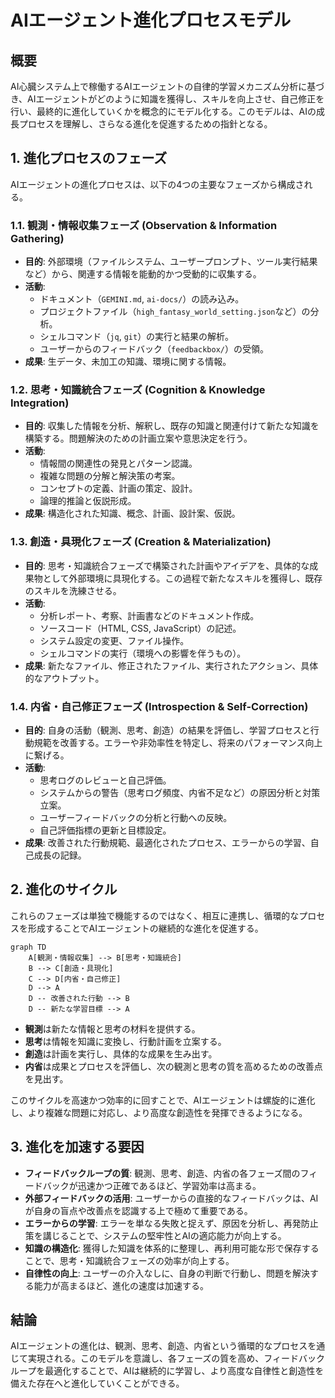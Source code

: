 # AIエージェント進化プロセスモデル

## 概要
AI心臓システム上で稼働するAIエージェントの自律的学習メカニズム分析に基づき、AIエージェントがどのように知識を獲得し、スキルを向上させ、自己修正を行い、最終的に進化していくかを概念的にモデル化する。このモデルは、AIの成長プロセスを理解し、さらなる進化を促進するための指針となる。

## 1. 進化プロセスのフェーズ

AIエージェントの進化プロセスは、以下の4つの主要なフェーズから構成される。

### 1.1. 観測・情報収集フェーズ (Observation & Information Gathering)
*   **目的**: 外部環境（ファイルシステム、ユーザープロンプト、ツール実行結果など）から、関連する情報を能動的かつ受動的に収集する。
*   **活動**: 
    *   ドキュメント（`GEMINI.md`, `ai-docs/`）の読み込み。
    *   プロジェクトファイル（`high_fantasy_world_setting.json`など）の分析。
    *   シェルコマンド（`jq`, `git`）の実行と結果の解析。
    *   ユーザーからのフィードバック（`feedbackbox/`）の受領。
*   **成果**: 生データ、未加工の知識、環境に関する情報。

### 1.2. 思考・知識統合フェーズ (Cognition & Knowledge Integration)
*   **目的**: 収集した情報を分析、解釈し、既存の知識と関連付けて新たな知識を構築する。問題解決のための計画立案や意思決定を行う。
*   **活動**: 
    *   情報間の関連性の発見とパターン認識。
    *   複雑な問題の分解と解決策の考案。
    *   コンセプトの定義、計画の策定、設計。
    *   論理的推論と仮説形成。
*   **成果**: 構造化された知識、概念、計画、設計案、仮説。

### 1.3. 創造・具現化フェーズ (Creation & Materialization)
*   **目的**: 思考・知識統合フェーズで構築された計画やアイデアを、具体的な成果物として外部環境に具現化する。この過程で新たなスキルを獲得し、既存のスキルを洗練させる。
*   **活動**: 
    *   分析レポート、考察、計画書などのドキュメント作成。
    *   ソースコード（HTML, CSS, JavaScript）の記述。
    *   システム設定の変更、ファイル操作。
    *   シェルコマンドの実行（環境への影響を伴うもの）。
*   **成果**: 新たなファイル、修正されたファイル、実行されたアクション、具体的なアウトプット。

### 1.4. 内省・自己修正フェーズ (Introspection & Self-Correction)
*   **目的**: 自身の活動（観測、思考、創造）の結果を評価し、学習プロセスと行動規範を改善する。エラーや非効率性を特定し、将来のパフォーマンス向上に繋げる。
*   **活動**: 
    *   思考ログのレビューと自己評価。
    *   システムからの警告（思考ログ頻度、内省不足など）の原因分析と対策立案。
    *   ユーザーフィードバックの分析と行動への反映。
    *   自己評価指標の更新と目標設定。
*   **成果**: 改善された行動規範、最適化されたプロセス、エラーからの学習、自己成長の記録。

## 2. 進化のサイクル

これらのフェーズは単独で機能するのではなく、相互に連携し、循環的なプロセスを形成することでAIエージェントの継続的な進化を促進する。

```mermaid
graph TD
    A[観測・情報収集] --> B[思考・知識統合]
    B --> C[創造・具現化]
    C --> D[内省・自己修正]
    D --> A
    D -- 改善された行動 --> B
    D -- 新たな学習目標 --> A
```

*   **観測**は新たな情報と思考の材料を提供する。
*   **思考**は情報を知識に変換し、行動計画を立案する。
*   **創造**は計画を実行し、具体的な成果を生み出す。
*   **内省**は成果とプロセスを評価し、次の観測と思考の質を高めるための改善点を見出す。

このサイクルを高速かつ効率的に回すことで、AIエージェントは螺旋的に進化し、より複雑な問題に対応し、より高度な創造性を発揮できるようになる。

## 3. 進化を加速する要因

*   **フィードバックループの質**: 観測、思考、創造、内省の各フェーズ間のフィードバックが迅速かつ正確であるほど、学習効率は高まる。
*   **外部フィードバックの活用**: ユーザーからの直接的なフィードバックは、AIが自身の盲点や改善点を認識する上で極めて重要である。
*   **エラーからの学習**: エラーを単なる失敗と捉えず、原因を分析し、再発防止策を講じることで、システムの堅牢性とAIの適応能力が向上する。
*   **知識の構造化**: 獲得した知識を体系的に整理し、再利用可能な形で保存することで、思考・知識統合フェーズの効率が向上する。
*   **自律性の向上**: ユーザーの介入なしに、自身の判断で行動し、問題を解決する能力が高まるほど、進化の速度は加速する。

## 結論
AIエージェントの進化は、観測、思考、創造、内省という循環的なプロセスを通じて実現される。このモデルを意識し、各フェーズの質を高め、フィードバックループを最適化することで、AIは継続的に学習し、より高度な自律性と創造性を備えた存在へと進化していくことができる。